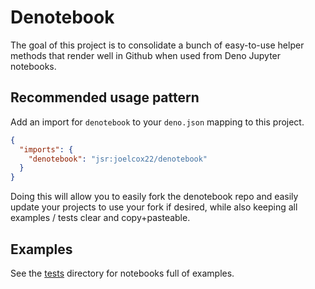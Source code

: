 # Denotebook

The goal of this project is to consolidate a bunch of easy-to-use helper methods that render well in Github when used from Deno Jupyter notebooks.

## Recommended usage pattern

Add an import for `denotebook` to your `deno.json` mapping to this project. 

```json deno.json
{
  "imports": {
    "denotebook": "jsr:joelcox22/denotebook"
  }
}
```

Doing this will allow you to easily fork the denotebook repo and easily update your projects to use your fork if desired, while also keeping all examples / tests clear and copy+pasteable.

## Examples

See the [tests](./tests/) directory for notebooks full of examples.

